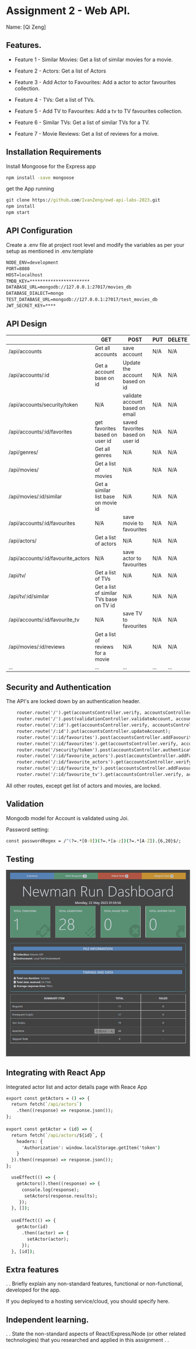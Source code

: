 # Assignment 2 - Web API.

Name: [Qi Zeng]

## Features.

 + Feature 1 - Similar Movies: Get a list of similar movies for a movie.

 + Feature 2 - Actors: Get a list of Actors

 + Feature 3 - Add Actor to Favourites: Add a actor to actor favourites collection.

 + Feature 4 - TVs: Get a list of TVs.

 + Feature 5 -  Add TV to Favourites: Add a tv to TV favourites collection.

 + Feature 6 -  Similar TVs: Get a list of similar TVs for a TV.

 + Feature 7 -  Movie Reviews: Get a list of reviews for a moive.

  

## Installation Requirements

Install Mongoose for the Express app
```bat
npm install -save mongoose
```

get the App running
```bat
git clone https://github.com/IvanZeng/ewd-api-labs-2023.git
npm install
npm start
```



## API Configuration

Create a .env file at project root level and modify the variables as per your setup as mentioned in .env.template

```bat
NODE_ENV=development
PORT=8080
HOST=localhost
TMDB_KEY=***********************
DATABASE_URL=mongodb://127.0.0.1:27017/movies_db
DATABASE_DIALECT=mongo
TEST_DATABASE_URL=mongodb://127.0.0.1:27017/test_movies_db
JWT_SECRET_KEY=****
```


## API Design

|  |  GET | POST | PUT | DELETE
| -- | -- | -- | -- | -- 
| /api/accounts |Get all accounts | save account | N/A | N/A |
| /api/accounts/:id | Get a account base on id | Update the account based on id | N/A | N/A |
| /api/accounts/security/token | N/A | validate account based on email | N/A | N/A |
| /api/accounts/:id/favorites | get favorites based on user id | saved favorites based on user id | N/A | N/A |
| /api/genres/ | Get all genres  | N/A | N/A | N/A |
| /api/movies/ | Get a list of movies | N/A | N/A | N/A |
| /api/movies/:id/similar | Get a similar list base on movie id | N/A | N/A | N/A |
| /api/accounts/:id/favourites | N/A | save movie to favourites  | N/A | N/A |
| /api/actors/ | Get a list of actors | N/A | N/A | N/A |
| /api/accounts/:id/favourite_actors | N/A  | save actor to favourites | N/A | N/A |
| /api/tv/ | Get a list of TVs | N/A | N/A | N/A |
| /api/tv/:id/similar | Get a list of similar TVs base on TV id | N/A | N/A | N/A |
| /api/accounts/:id/favourite_tv | N/A | save TV to favourites | N/A | N/A |
| /api/movies/:id/reviews | Get a list of reviews for a movie | N/A | N/A | N/A |
| ... | ... | ... | ... | ...



## Security and Authentication
The API's are locked down by an authentication header. 
```bat
    router.route('/').get(accountsController.verify, accountsController.listAccounts);
    router.route('/').post(validationController.validateAccount, accountsController.createAccount);
    router.route('/:id').get(accountsController.verify, accountsController.getAccount);
    router.route('/:id').put(accountsController.updateAccount);
    router.route('/:id/favourites').post(accountsController.addFavourite);
    router.route('/:id/favourites').get(accountsController.verify, accountsController.getFavourites);
    router.route('/security/token').post(accountsController.authenticateAccount);
    router.route('/:id/favourite_actors').post(accountsController.addFavouriteActor);
    router.route('/:id/favourite_actors').get(accountsController.verify, accountsController.getFavouriteActors);
    router.route('/:id/favourite_tv').post(accountsController.addFavouriteTv);
    router.route('/:id/favourite_tv').get(accountsController.verify, accountsController.getFavouriteTv);
```
All other routes, except get list of actors and movies, are locked.


## Validation

Mongodb model for Account is validated using Joi.

Password setting:
```bat
const passwordRegex = /^(?=.*[0-9])(?=.*[a-z])(?=.*[A-Z]).{6,20}$/;
```


## Testing

![](./images/test.png)

## Integrating with React App

Integrated actor list and actor details page with Reace App

```bat
export const getActors = () => {
  return fetch(`/api/actors`)
    .then((response) => response.json());
};

export const getActor = (id) => {
  return fetch(`/api/actors/${id}`, {
    headers: {
      'Authorization': window.localStorage.getItem('token')
    }
  }).then((response) => response.json());
};
```

```bat
  useEffect(() => {
    getActors().then((response) => {
      console.log(response);
       setActors(response.results); 
     });
  }, []);

  useEffect(() => {
    getActor(id)
      .then((actor) => {
        setActor(actor);
      });
  }, [id]); 

```

## Extra features

. . Briefly explain any non-standard features, functional or non-functional, developed for the app.  

If you deployed to a hosting service/cloud, you should specify here. 

## Independent learning.

. . State the non-standard aspects of React/Express/Node (or other related technologies) that you researched and applied in this assignment . .  
